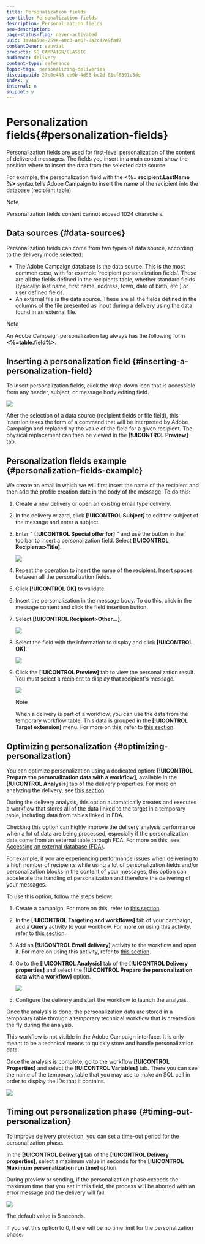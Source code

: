 ```yaml
---
title: Personalization fields
seo-title: Personalization fields
description: Personalization fields
seo-description: 
page-status-flag: never-activated
uuid: 3a94a50e-259e-40c3-ae67-8a2c42e9fad7
contentOwner: sauviat
products: SG_CAMPAIGN/CLASSIC
audience: delivery
content-type: reference
topic-tags: personalizing-deliveries
discoiquuid: 27c8e443-ee6b-4d58-bc2d-81cf8391c5de
index: y
internal: n
snippet: y
---
```


# Personalization fields{#personalization-fields}

Personalization fields are used for first-level personalization of the content of delivered messages. The fields you insert in a main content show the position where to insert the data from the selected data source.

For example, the personalization field with the **<%= recipient.LastName %>** syntax tells Adobe Campaign to insert the name of the recipient into the database (recipient table).

>[!NOTE]
>
>Personalization fields content cannot exceed 1024 characters.

## Data sources {#data-sources}

Personalization fields can come from two types of data source, according to the delivery mode selected:

* The Adobe Campaign database is the data source. This is the most common case, with for example 'recipient personalization fields'. These are all the fields defined in the recipients table, whether standard fields (typically: last name, first name, address, town, date of birth, etc.) or user defined fields.
* An external file is the data source. These are all the fields defined in the columns of the file presented as input during a delivery using the data found in an external file.

>[!NOTE]
>
>An Adobe Campaign personalization tag always has the following form **<%=table.field%>**.

## Inserting a personalization field {#inserting-a-personalization-field}

To insert personalization fields, click the drop-down icon that is accessible from any header, subject, or message body editing field.

![](assets/s_ncs_user_add_custom_field.png)

After the selection of a data source (recipient fields or file field), this insertion takes the form of a command that will be interpreted by Adobe Campaign and replaced by the value of the field for a given recipient. The physical replacement can then be viewed in the **[!UICONTROL Preview]** tab.

## Personalization fields example {#personalization-fields-example}

We create an email in which we will first insert the name of the recipient and then add the profile creation date in the body of the message. To do this:

1. Create a new delivery or open an existing email type delivery.
1. In the delivery wizard, click **[!UICONTROL Subject]** to edit the subject of the message and enter a subject.
1. Enter " **[!UICONTROL Special offer for]** " and use the button in the toolbar to insert a personalization field. Select **[!UICONTROL Recipients>Title]**.

    ![](assets/s_ncs_user_insert_custom_field.png)

1. Repeat the operation to insert the name of the recipient. Insert spaces between all the personalization fields.
1. Click **[!UICONTROL OK]** to validate.
1. Insert the personalization in the message body. To do this, click in the message content and click the field insertion button.
1. Select **[!UICONTROL Recipient>Other...]**.

   ![](assets/s_ncs_user_insert_custom_field_b.png)

1. Select the field with the information to display and click **[!UICONTROL OK]**.

   ![](assets/s_ncs_user_insert_custom_field_c.png)

1. Click the **[!UICONTROL Preview]** tab to view the personalization result. You must select a recipient to display that recipient's message.

   ![](assets/s_ncs_user_insert_custom_field_d.png)

   >[!NOTE]
   >
   >When a delivery is part of a workflow, you can use the data from the temporary workflow table. This data is grouped in the **[!UICONTROL Target extension]** menu. For more on this, refer to [this section](../../workflow/using/executing-a-workflow.md#target-data).

## Optimizing personalization {#optimizing-personalization}

You can optimize personalization using a dedicated option: **[!UICONTROL Prepare the personalization data with a workflow]**, available in the **[!UICONTROL Analysis]** tab of the delivery properties. For more on analyzing the delivery, see [this section](../../delivery/using/steps-validating-the-delivery.md#analyzing-the-delivery).

During the delivery analysis, this option automatically creates and executes a workflow that stores all of the data linked to the target in a temporary table, including data from tables linked in FDA.

Checking this option can highly improve the delivery analysis performance when a lot of data are being processed, especially if the personalization data come from an external table through FDA. For more on this, see [Accessing an external database (FDA)](../../platform/using/additional-options.md#optimizing-email-personalization-with-external-data).

For example, if you are experiencing performance issues when delivering to a high number of recipients while using a lot of personalization fields and/or personalization blocks in the content of your messages, this option can accelerate the handling of personalization and therefore the delivering of your messages.

To use this option, follow the steps below:

1. Create a campaign. For more on this, refer to [this section](../../campaign/using/setting-up-marketing-campaigns.md#creating-a-campaign).
1. In the **[!UICONTROL Targeting and workflows]** tab of your campaign, add a **Query** activity to your workflow. For more on using this activity, refer to [this section](../../workflow/using/query.md).
1. Add an **[!UICONTROL Email delivery]** activity to the workflow and open it. For more on using this activity, refer to [this section](../../workflow/using/delivery.md).
1. Go to the **[!UICONTROL Analysis]** tab of the **[!UICONTROL Delivery properties]** and select the **[!UICONTROL Prepare the personalization data with a workflow]** option.

   ![](assets/perso_optimization.png)

1. Configure the delivery and start the workflow to launch the analysis.

Once the analysis is done, the personalization data are stored in a temporary table through a temporary technical workflow that is created on the fly during the analysis.

This workflow is not visible in the Adobe Campaign interface. It is only meant to be a technical means to quickly store and handle personalization data.

Once the analysis is complete, go to the workflow **[!UICONTROL Properties]** and select the **[!UICONTROL Variables]** tab. There you can see the name of the temporary table that you may use to make an SQL call in order to display the IDs that it contains.

![](assets/perso_optimization_temp_table.png)

## Timing out personalization phase {#timing-out-personalization}

To improve delivery protection, you can set a time-out period for the personalization phase.

In the **[!UICONTROL Delivery]** tab of the **[!UICONTROL Delivery properties]**, select a maximum value in seconds for the **[!UICONTROL Maximum personalization run time]** option.

During preview or sending, if the personalization phase exceeds the maximum time that you set in this field, the process will be aborted with an error message and the delivery will fail.

![](assets/perso_time-out.png)

The default value is 5 seconds.

If you set this option to 0, there will be no time limit for the personalization phase.